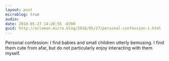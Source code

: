 ```yaml
---
layout: post
microblog: true
audio: 
date: 2018-05-27 14:20:55 -0700
guid: http://aclaman.micro.blog/2018/05/27/personal-confession-i.html
---
```

Personal confession: I find babies and small children utterly bemusing. I find them cute from afar, but do not particularly enjoy interacting with them myself.
